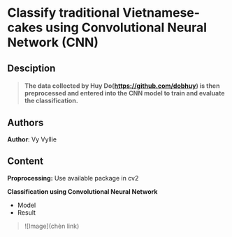 # Classify traditional Vietnamese-cakes using Convolutional Neural Network (CNN)

## Desciption
>#### The data collected by Huy Do(https://github.com/dobhuy) is then preprocessed and entered into the CNN model to train and evaluate the classification.

## Authors
**Author**: Vy Vyllie

## Content
**Proprocessing:** Use available package in cv2

**Classification using Convolutional Neural Network**
* Model
* Result
>  ![Image](chèn link)
